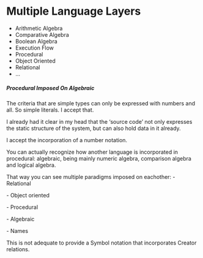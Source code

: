 ﻿Multiple Language Layers
========================

- Arithmetic Algebra
- Comparative Algebra
- Boolean Algebra
- Execution Flow
- Procedural
- Object Oriented
- Relational
- …

##### Procedural Imposed On Algebraic

The criteria that are simple types can only be expressed with numbers and all. So simple literals. I accept that.

I already had it clear in my head that the ‘source code’ not only expresses the static structure of the system, but can also hold data in it already.

I accept the incorporation of a number notation.

You can actually recognize how another language is incorporated in procedural: algebraic, being mainly numeric algebra, comparison algebra and logical algebra.

That way you can see multiple paradigms imposed on eachother:
\- Relational

\- Object oriented

\- Procedural

\- Algebraic

\- Names

This is not adequate to provide a Symbol notation that incorporates Creator relations.

